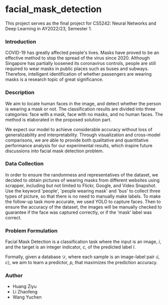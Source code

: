 # facial_mask_detection

This project serves as the final project for CS5242: Neural Networks and Deep Learning in AY2022/23, Semester 1.

### Introduction
COVID-19 has greatly affected people's lives. Masks have proved to be an effective method to stop the spread of the virus since 2020. Although Singapore has partially loosened its coronavirus controls, people are still required to wear masks in public places such as buses and subways. Therefore, intelligent identification of whether passengers are wearing masks is a research topic of great significance. 

### Description
We aim to locate human faces in the image, and detect whether the person is wearing a mask or not. The classification results are divided into three categories: face with a mask, face with no masks, and no human faces. The method is elaborated in the proposed solution part.

We expect our model to achieve considerable accuracy without loss of generalizability and interpretability. Through visualization and cross-model comparisons, we are able to provide both qualitative and quantitative performance analysis for our experimental results, which inspire future discussions into facial mask detection problem.

### Data Collection
In order to ensure the randomness and representatives of the dataset, we decided to obtain pictures of wearing masks from different websites using scrapper, including but not limited to Flickr, Google, and Video Snapshot. Use the keyword 'people', 'people wearing mask' and 'bus' to collect three types of picture, so that there is no need to manually make labels. To make the follow-up task more accurate, we used YOLO to capture faces. Then to ensure the accuracy of the dataset, the images will be manually checked to guarantee if the face was captured correctly, or if the 'mask' label was correct.

### Problem Formulation
Facial Mask Detection is a classification task where the input is an image, $i$, and the target is an integer indicator, $c$, of the predicted label $l$.

Formally, given a database $\mathcal{D}$, where each sample is an image-label pair $\langle i, c \rangle$, we aim to learn a predictor, $p$, that maximizes the prediction accuracy.

### Author
- Huang Ziyu
- Li Zhaofeng
- Wang Yuchen
